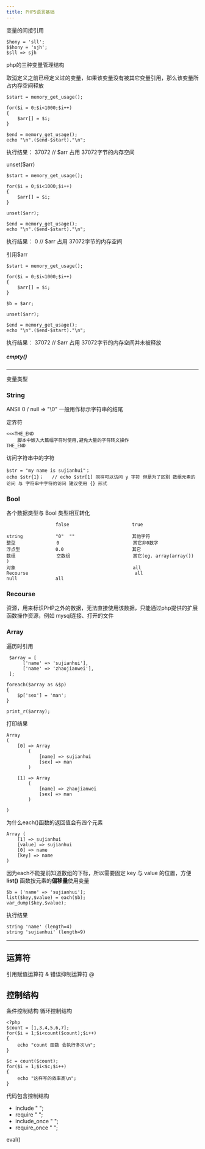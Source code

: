 ```yaml
---
title: PHP5语言基础
---
```

变量的间接引用

	$hony = 'sll';
	$$hony = 'sjh';
	$sll => sjh

php的三种变量管理结构

取消定义之前已经定义过的变量，如果该变量没有被其它变量引用，那么该变量所占内存空间释放

	$start = memory_get_usage();

    for($i = 0;$i<1000;$i++)
    {
        $arr[] = $i;
    }

    $end = memory_get_usage();
    echo "\n".($end-$start)."\n";
	
执行结果：
	37072    // $arr 占用 37072字节的内存空间

unset($arr)

	$start = memory_get_usage();

    for($i = 0;$i<1000;$i++)
    {
        $arr[] = $i;
    }

	unset($arr);

    $end = memory_get_usage();
    echo "\n".($end-$start)."\n";
	
执行结果：
	0       // $arr 占用 37072字节的内存空间	

引用$arr
	
	$start = memory_get_usage();

    for($i = 0;$i<1000;$i++)
    {
        $arr[] = $i;
    }
	
	$b = $arr;

	unset($arr);

    $end = memory_get_usage();
    echo "\n".($end-$start)."\n";
	
执行结果：
	37072    // $arr 占用 37072字节的内存空间并未被释放

##### empty()

----------

变量类型

### String

ANSII 0 /  null => "\0" 一般用作标示字符串的结尾

定界符

	<<<THE_END
		脚本中嵌入大篇幅字符时使用,避免大量的字符转义操作
	THE_END

访问字符串中的字符

	$str = "my name is sujianhui"；
	echo $str{1}；   // echo $str[1] 同样可以访问 y 字符 但是为了区别 数组元素的访问 与 字符串中字符的访问 建议使用 {} 形式


### Bool

各个数据类型与 Bool 类型相互转化

				      false                       true

	string  	      "0"  ""                     其他字符
	整型               0                           其它非0数字
	浮点型             0.0                         其它
    数组               空数组                       其它(eg. array(array()) )
	对象                                           all
	Recourse                                       all
    null              all


### Recourse
	
资源，用来标识PHP之外的数据，无法直接使用该数据，只能通过php提供的扩展函数操作资源，例如 mysql连接、打开的文件

### Array

遍历时引用
	
	 $array = [
          ['name' => 'sujianhui'],
          ['name' => 'zhaojianwei'],
     ];

    foreach($array as &$p)
    {
        $p['sex'] = 'man';
    }

    print_r($array);

打印结果

	Array
	(
	    [0] => Array
	        (
	            [name] => sujianhui
	            [sex] => man
	        )
	
	    [1] => Array
	        (
	            [name] => zhaojianwei
	            [sex] => man
	        )
	
	)


为什么each()函数的返回值会有四个元素

	Array ( 
		[1] => sujianhui
	    [value] => sujianhui 
        [0] => name 
        [key] => name 
    )

因为each不能提前知道数组的下标，所以需要固定 key 与 value 的位置，方便**list()** 函数按元素的**偏移量**使用变量

	$b = ['name' => 'sujianhui'];
    list($key,$value) = each($b);
    var_dump($key,$value);

执行结果

	string 'name' (length=4)
	string 'sujianhui' (length=9)       




----------

## 运算符

引用赋值运算符 &
错误抑制运算符 @

## 控制结构

条件控制结构
循环控制结构
	
	<?php
	$count = [1,3,4,5,6,7];
	for($i = 1;$i<count($count);$i++)
	{
	    echo "count 函数 会执行多次\n";
	}
	
	$c = count($count);
	for($i = 1;$i<$c;$i++)
	{
	    echo "这样写的效率高\n";
	}	

代码包含控制结构

- include " ";
- require " ";
- include_once " ";
- require_once " ";

eval()
	


                           